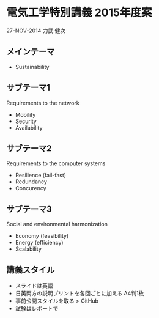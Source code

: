 # 電気工学特別講義 2015年度案

27-NOV-2014 力武 健次

## メインテーマ

* Sustainability

## サブテーマ1

Requirements to the network

* Mobility
* Security
* Availability

## サブテーマ2

Requirements to the computer systems

* Resilience (fail-fast)
* Redundancy
* Concurency

## サブテーマ3

Social and environmental harmonization

* Economy (feasibility)
* Energy (efficiency)
* Scalability

## 講義スタイル

* スライドは英語
* 日英両方の説明プリントを各回ごとに加える A4判1枚
* 事前公開スタイルを取る > GitHub
* 試験はレポートで
